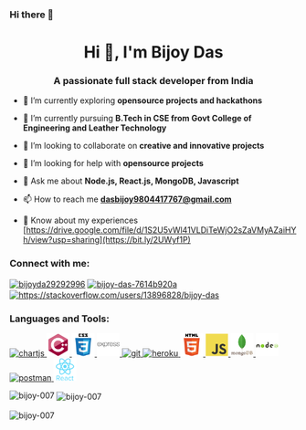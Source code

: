 ### Hi there 👋
<h1 align="center">Hi 👋, I'm Bijoy Das</h1>
<h3 align="center">A passionate full stack developer from India</h3>

- 🔭 I’m currently exploring **opensource projects and hackathons**

- 🌱 I’m currently pursuing **B.Tech in CSE from Govt College of Engineering and Leather Technology**

- 👯 I’m looking to collaborate on **creative and innovative projects**

- 🤝 I’m looking for help with **opensource projects**

- 💬 Ask me about **Node.js, React.js, MongoDB, Javascript**

- 📫 How to reach me **dasbijoy9804417767@gmail.com**

- 📄 Know about my experiences [https://drive.google.com/file/d/1S2U5vWl41VLDiTeWjO2sZaVMyAZaiHYh/view?usp=sharing](https://bit.ly/2UWyf1P)

<h3 align="left">Connect with me:</h3>
<p align="left">
<a href="https://twitter.com/bijoyda29292996" target="blank"><img align="center" src="https://raw.githubusercontent.com/rahuldkjain/github-profile-readme-generator/master/src/images/icons/Social/twitter.svg" alt="bijoyda29292996" height="30" width="40" /></a>
<a href="https://linkedin.com/in/bijoy-das-7614b920a" target="blank"><img align="center" src="https://raw.githubusercontent.com/rahuldkjain/github-profile-readme-generator/master/src/images/icons/Social/linked-in-alt.svg" alt="bijoy-das-7614b920a" height="30" width="40" /></a>
<a href="https://stackoverflow.com/users/https://stackoverflow.com/users/13896828/bijoy-das" target="blank"><img align="center" src="https://raw.githubusercontent.com/rahuldkjain/github-profile-readme-generator/master/src/images/icons/Social/stack-overflow.svg" alt="https://stackoverflow.com/users/13896828/bijoy-das" height="30" width="40" /></a>
</p>

<h3 align="left">Languages and Tools:</h3>
<p align="left"> <a href="https://www.chartjs.org" target="_blank"> <img src="https://www.chartjs.org/media/logo-title.svg" alt="chartjs" width="40" height="40"/> </a> <a href="https://www.w3schools.com/cpp/" target="_blank"> <img src="https://raw.githubusercontent.com/devicons/devicon/master/icons/cplusplus/cplusplus-original.svg" alt="cplusplus" width="40" height="40"/> </a> <a href="https://www.w3schools.com/css/" target="_blank"> <img src="https://raw.githubusercontent.com/devicons/devicon/master/icons/css3/css3-original-wordmark.svg" alt="css3" width="40" height="40"/> </a> <a href="https://expressjs.com" target="_blank"> <img src="https://raw.githubusercontent.com/devicons/devicon/master/icons/express/express-original-wordmark.svg" alt="express" width="40" height="40"/> </a> <a href="https://git-scm.com/" target="_blank"> <img src="https://www.vectorlogo.zone/logos/git-scm/git-scm-icon.svg" alt="git" width="40" height="40"/> </a> <a href="https://heroku.com" target="_blank"> <img src="https://www.vectorlogo.zone/logos/heroku/heroku-icon.svg" alt="heroku" width="40" height="40"/> </a> <a href="https://www.w3.org/html/" target="_blank"> <img src="https://raw.githubusercontent.com/devicons/devicon/master/icons/html5/html5-original-wordmark.svg" alt="html5" width="40" height="40"/> </a> <a href="https://developer.mozilla.org/en-US/docs/Web/JavaScript" target="_blank"> <img src="https://raw.githubusercontent.com/devicons/devicon/master/icons/javascript/javascript-original.svg" alt="javascript" width="40" height="40"/> </a> <a href="https://www.mongodb.com/" target="_blank"> <img src="https://raw.githubusercontent.com/devicons/devicon/master/icons/mongodb/mongodb-original-wordmark.svg" alt="mongodb" width="40" height="40"/> </a> <a href="https://nodejs.org" target="_blank"> <img src="https://raw.githubusercontent.com/devicons/devicon/master/icons/nodejs/nodejs-original-wordmark.svg" alt="nodejs" width="40" height="40"/> </a> <a href="https://postman.com" target="_blank"> <img src="https://www.vectorlogo.zone/logos/getpostman/getpostman-icon.svg" alt="postman" width="40" height="40"/> </a> <a href="https://reactjs.org/" target="_blank"> <img src="https://raw.githubusercontent.com/devicons/devicon/master/icons/react/react-original-wordmark.svg" alt="react" width="40" height="40"/> </a> </p>

<p><img align="left" src="https://github-readme-stats.vercel.app/api/top-langs?username=bijoy-007&show_icons=true&locale=en&layout=compact" alt="bijoy-007" /></p>

<p>&nbsp;<img align="center" src="https://github-readme-stats.vercel.app/api?username=bijoy-007&show_icons=true&locale=en" alt="bijoy-007" /></p>

<p><img align="center" src="https://github-readme-streak-stats.herokuapp.com/?user=bijoy-007&" alt="bijoy-007" /></p>

